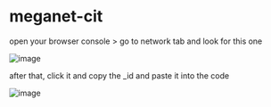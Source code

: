# meganet-cit

open your browser console > go to network tab and look for this one

![image](https://github.com/user-attachments/assets/b45ee890-d2b1-424c-8984-2776735cf962)

after that, click it and copy the _id and paste it into the code

![image](https://github.com/user-attachments/assets/8543bc90-802d-49bd-b90e-6e6676a7ba91)

